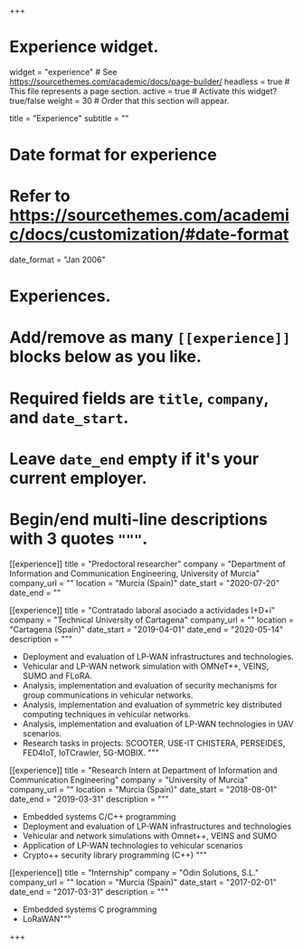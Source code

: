 +++
# Experience widget.
widget = "experience"  # See https://sourcethemes.com/academic/docs/page-builder/
headless = true  # This file represents a page section.
active = true  # Activate this widget? true/false
weight = 30  # Order that this section will appear.

title = "Experience"
subtitle = ""

# Date format for experience
#   Refer to https://sourcethemes.com/academic/docs/customization/#date-format
date_format = "Jan 2006"

# Experiences.
#   Add/remove as many `[[experience]]` blocks below as you like.
#   Required fields are `title`, `company`, and `date_start`.
#   Leave `date_end` empty if it's your current employer.
#   Begin/end multi-line descriptions with 3 quotes `"""`.

[[experience]]
  title = "Predoctoral researcher"
  company = "Department of Information and Communication Engineering, University of Murcia"
  company_url = ""
  location = "Murcia (Spain)"
  date_start = "2020-07-20"
  date_end = ""

[[experience]]
  title = "Contratado laboral asociado a actividades I+D+i"
  company = "Technical University of Cartagena"
  company_url = ""
  location = "Cartagena (Spain)"
  date_start = "2019-04-01"
  date_end = "2020-05-14"
  description = """<br>

  * Deployment and evaluation of LP-WAN infrastructures and technologies.
  * Vehicular and LP-WAN network simulation with OMNeT++, VEINS, SUMO and FLoRA.
  * Analysis, implementation and evaluation of security mechanisms for group communications in vehicular networks.
  * Analysis, implementation and evaluation of symmetric key distributed computing techniques in vehicular networks.
  * Analysis, implementation and evaluation of LP-WAN technologies in UAV scenarios.
  * Research tasks in projects: SCOOTER, USE-IT CHISTERA, PERSEIDES, FED4IoT, IoTCrawler, 5G-MOBIX.
  """

[[experience]]
  title = "Research Intern at Department of Information and Communication Engineering"
  company = "University of Murcia"
  company_url = ""
  location = "Murcia (Spain)"
  date_start = "2018-08-01"
  date_end = "2019-03-31"
  description = """<br>

  * Embedded systems C/C++ programming
  * Deployment and evaluation of LP-WAN infrastructures and technologies
  * Vehicular and network simulations with Omnet++, VEINS and SUMO
  * Application of LP-WAN technologies to vehicular scenarios
  * Crypto++ security library programming (C++)
  """

[[experience]]
  title = "Internship"
  company = "Odin Solutions, S.L."
  company_url = ""
  location = "Murcia (Spain)"
  date_start = "2017-02-01"
  date_end = "2017-03-31"
  description = """<br>

  * Embedded systems C programming
  * LoRaWAN"""

+++
